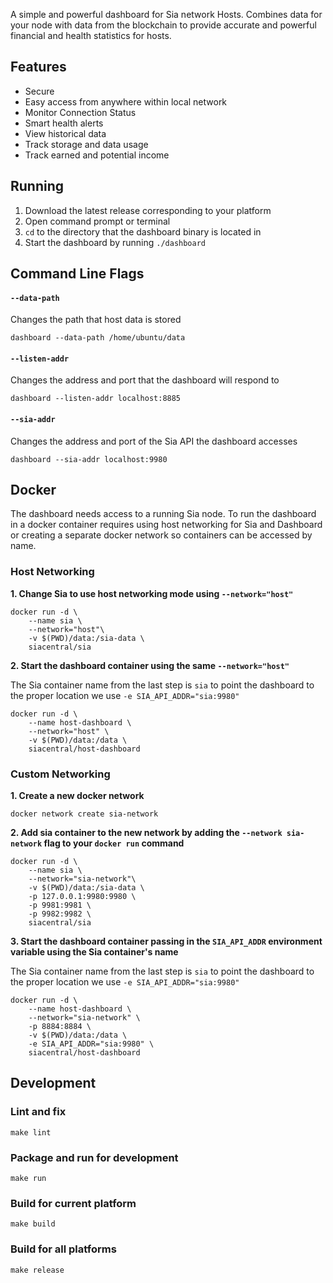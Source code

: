 A simple and powerful dashboard for Sia network Hosts. Combines data for your node with data
from the blockchain to provide accurate and powerful financial and health statistics for hosts.

## Features

+ Secure
+ Easy access from anywhere within local network
+ Monitor Connection Status
+ Smart health alerts
+ View historical data
+ Track storage and data usage
+ Track earned and potential income

## Running
1. Download the latest release corresponding to your platform
2. Open command prompt or terminal
3. `cd` to the directory that the dashboard binary is located in
4. Start the dashboard by running `./dashboard`

## Command Line Flags

#### `--data-path`
Changes the path that host data is stored

```
dashboard --data-path /home/ubuntu/data
```

#### `--listen-addr`
Changes the address and port that the dashboard will respond to

```
dashboard --listen-addr localhost:8885
```

#### `--sia-addr`
Changes the address and port of the Sia API the dashboard accesses

```
dashboard --sia-addr localhost:9980
```

## Docker
The dashboard needs access to a running Sia node. To run the dashboard in a docker container
requires using host networking for Sia and Dashboard or creating a separate docker network so containers can be accessed by name.

### Host Networking
**1. Change Sia to use host networking mode using `--network="host"`**

```
docker run -d \
	--name sia \
	--network="host"\
	-v $(PWD)/data:/sia-data \
	siacentral/sia
```

**2. Start the dashboard container using the same `--network="host"`**

The Sia container name from the last step is `sia` to point the dashboard to the proper location we use `-e SIA_API_ADDR="sia:9980"`

```
docker run -d \
	--name host-dashboard \
	--network="host" \
	-v $(PWD)/data:/data \
	siacentral/host-dashboard
```

### Custom Networking

**1. Create a new docker network**
```
docker network create sia-network
```

**2. Add sia container to the new network by adding the `--network sia-network` flag to your `docker run` command**

```
docker run -d \
	--name sia \
	--network="sia-network"\
	-v $(PWD)/data:/sia-data \
	-p 127.0.0.1:9980:9980 \
	-p 9981:9981 \
	-p 9982:9982 \
	siacentral/sia
```

**3. Start the dashboard container passing in the `SIA_API_ADDR` environment variable using the Sia container's name**

The Sia container name from the last step is `sia` to point the dashboard to the proper location we use `-e SIA_API_ADDR="sia:9980"`

```
docker run -d \
	--name host-dashboard \
	--network="sia-network" \
	-p 8884:8884 \
	-v $(PWD)/data:/data \
	-e SIA_API_ADDR="sia:9980" \
	siacentral/host-dashboard
```

## Development

### Lint and fix
```
make lint
```

### Package and run for development
```
make run
```

### Build for current platform
```
make build
```

### Build for all platforms
```
make release
```
